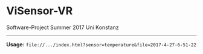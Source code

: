 # ViSensor-VR
Software-Project Summer 2017 Uni Konstanz

---

**Usage:** `file://.../index.html?sensor=temperature&file=2017-4-27-6-51-22`
